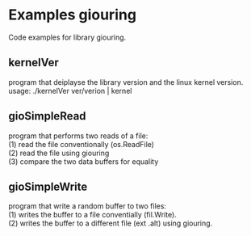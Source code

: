 # Examples giouring

Code examples for library giouring.  

## kernelVer

program that deiplayse the library version and the linux kernel version.  
usage: ./kernelVer ver/verion | kernel  

## gioSimpleRead

program that performs two reads of a file:  
  (1) read the file conventionally (os.ReadFile)   
  (2) read the file using giouring  
  (3) compare the two data buffers for equality  

## gioSimpleWrite

program that write a random buffer to two files:  
  (1) writes the buffer to a file conventially (fil.Write).  
  (2) writes the buffer to a different file (ext .alt) using giouring.  
